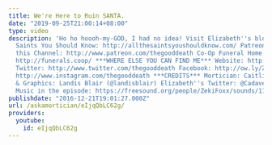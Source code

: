 ```yaml
---
title: We're Here to Ruin SANTA.
date: "2019-09-25T21:00:14+08:00"
type: video
description: 'Ho ho hoooh-my-GOD, I had no idea! Visit Elizabeth''s blog, All the
  Saints You Should Know: http://allthesaintsyoushouldknow.com/ Patreon Link to Support
  this Channel: http://www.patreon.com/thegooddeath Co-Op Funeral Home in Seattle:
  http://funerals.coop/ ***WHERE ELSE YOU CAN FIND ME*** Website: http://www.orderofthegooddeath.com
  Twitter: http://www.twitter.com/thegooddeath Facebook: http://ow.ly/Zz8PW Instagram:
  http://www.instagram.com/thegooddeath ***CREDITS*** Mortician: Caitlin Doughty Editor
  & Graphics: Landis Blair (@landisblair) Elizabeth''s Twitter: @CadaverFormosus Xmas
  Music in the episode: https://freesound.org/people/ZekiFoxx/sounds/118165/'
publishdate: "2016-12-21T19:01:27.000Z"
url: /askamortician/eIjqQbLC62g/
providers:
  youtube:
    id: eIjqQbLC62g
---
```

